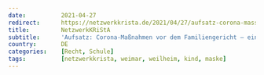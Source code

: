 ```yaml
---
date:          2021-04-27
redirect:      https://netzwerkkrista.de/2021/04/27/aufsatz-corona-massnahmen-vor-dem-familiengericht-eine-ungewoehnliche-entwicklung/
title:         NetzwerkKRiStA
subtitle:      'Aufsatz: Corona-Maßnahmen vor dem Familiengericht – eine ungewöhnliche Entwicklung'
country:       DE
categories:    [Recht, Schule]
tags:          [netzwerkkrista, weimar, weilheim, kind, maske]
---
```

